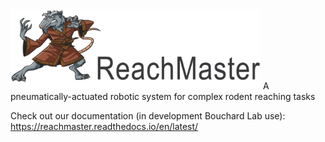 <img src="docs/source/art/ReachMaster_logo.png" alt="ReachMaster logo" width="400px">
A pneumatically-actuated robotic system for complex rodent reaching tasks

Check out our documentation (in development Bouchard Lab use):
https://reachmaster.readthedocs.io/en/latest/
